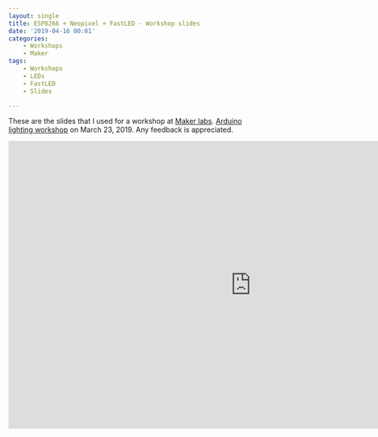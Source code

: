 ```yaml
---
layout: single
title: ESP8266 + Neopixel + FastLED - Workshop slides 
date: '2019-04-16 00:01'
categories: 
    - Workshops
    - Maker 
tags:
    - Workshops
    - LEDs
    - FastLED
    - Slides

---
```


These are the slides that I used for a workshop at [Maker labs](https://www.makerlabs.com/). [Arduino lighting workshop](https://www.eventbrite.ca/e/arduino-lighting-workshop-tickets-58392302950) on March 23, 2019. Any feedback is appreciated. 

<iframe src="https://docs.google.com/presentation/d/e/2PACX-1vSwc-LbvSliDAN18xmOpgbmYV5_fDFs6yNf_jeQpjosOYuW4NeYJ5miuAGoi3YNnHhiGWh43lVSvH1U/embed?start=false&loop=true" frameborder="0" width="960" height="569" allowfullscreen="true" mozallowfullscreen="true" webkitallowfullscreen="true"></iframe>
